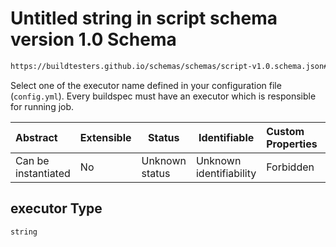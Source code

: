 # Untitled string in script schema version 1.0 Schema

```txt
https://buildtesters.github.io/schemas/schemas/script-v1.0.schema.json#/properties/executor
```

Select one of the executor name defined in your configuration file (`config.yml`). Every buildspec must have an executor which is responsible for running job. 


| Abstract            | Extensible | Status         | Identifiable            | Custom Properties | Additional Properties | Access Restrictions | Defined In                                                                         |
| :------------------ | ---------- | -------------- | ----------------------- | :---------------- | --------------------- | ------------------- | ---------------------------------------------------------------------------------- |
| Can be instantiated | No         | Unknown status | Unknown identifiability | Forbidden         | Allowed               | none                | [script-v1.0.schema.json\*](../out/script-v1.0.schema.json "open original schema") |

## executor Type

`string`
